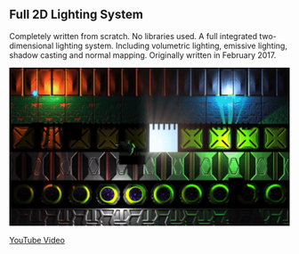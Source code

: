 ## Full 2D Lighting System ##
Completely written from scratch. No libraries used. A full integrated two-dimensional lighting system. Including volumetric lighting, emissive lighting, shadow casting and normal mapping. Originally written in February 2017.

![Animation of the lighting](https://github.com/GryffDavid/READMEImages/blob/master/PlatformLighting/FullLighting.gif)

[YouTube Video](https://youtu.be/1JPuD6agLc4)
